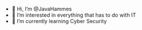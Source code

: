- 👋 Hi, I’m @JavaHammes
- 👀 I’m interested in everything that has to do with IT
- 🌱 I’m currently learning Cyber Security

<!---
JavaHammes/JavaHammes is a ✨ special ✨ repository because its `README.md` (this file) appears on your GitHub profile.
You can click the Preview link to take a look at your changes.
--->
